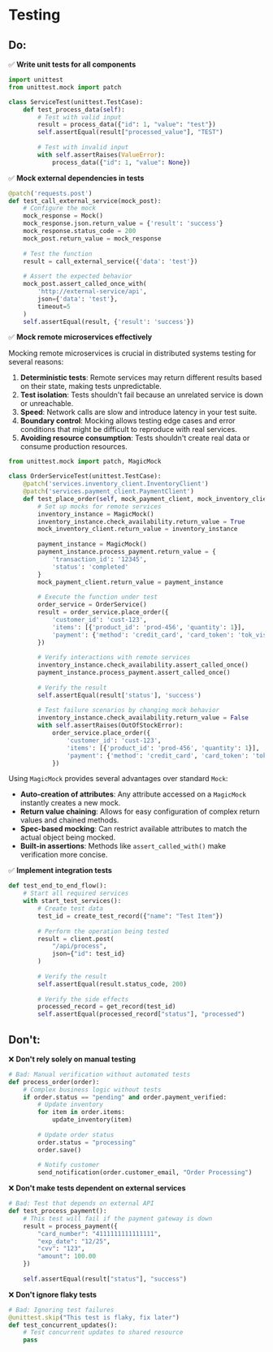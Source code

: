 # Testing

## Do:

✅ **Write unit tests for all components**

```python
import unittest
from unittest.mock import patch

class ServiceTest(unittest.TestCase):
    def test_process_data(self):
        # Test with valid input
        result = process_data({"id": 1, "value": "test"})
        self.assertEqual(result["processed_value"], "TEST")
        
        # Test with invalid input
        with self.assertRaises(ValueError):
            process_data({"id": 1, "value": None})
```

✅ **Mock external dependencies in tests**

```python
@patch('requests.post')
def test_call_external_service(mock_post):
    # Configure the mock
    mock_response = Mock()
    mock_response.json.return_value = {'result': 'success'}
    mock_response.status_code = 200
    mock_post.return_value = mock_response
    
    # Test the function
    result = call_external_service({'data': 'test'})
    
    # Assert the expected behavior
    mock_post.assert_called_once_with(
        'http://external-service/api',
        json={'data': 'test'},
        timeout=5
    )
    self.assertEqual(result, {'result': 'success'})
```

✅ **Mock remote microservices effectively**

Mocking remote microservices is crucial in distributed systems testing for several reasons:

1. **Deterministic tests**: Remote services may return different results based on their state, making tests unpredictable.
2. **Test isolation**: Tests shouldn't fail because an unrelated service is down or unreachable.
3. **Speed**: Network calls are slow and introduce latency in your test suite.
4. **Boundary control**: Mocking allows testing edge cases and error conditions that might be difficult to reproduce with real services.
5. **Avoiding resource consumption**: Tests shouldn't create real data or consume production resources.

```python
from unittest.mock import patch, MagicMock

class OrderServiceTest(unittest.TestCase):
    @patch('services.inventory_client.InventoryClient')
    @patch('services.payment_client.PaymentClient')
    def test_place_order(self, mock_payment_client, mock_inventory_client):
        # Set up mocks for remote services
        inventory_instance = MagicMock()
        inventory_instance.check_availability.return_value = True
        mock_inventory_client.return_value = inventory_instance
        
        payment_instance = MagicMock()
        payment_instance.process_payment.return_value = {
            'transaction_id': '12345',
            'status': 'completed'
        }
        mock_payment_client.return_value = payment_instance
        
        # Execute the function under test
        order_service = OrderService()
        result = order_service.place_order({
            'customer_id': 'cust-123',
            'items': [{'product_id': 'prod-456', 'quantity': 1}],
            'payment': {'method': 'credit_card', 'card_token': 'tok_visa'}
        })
        
        # Verify interactions with remote services
        inventory_instance.check_availability.assert_called_once()
        payment_instance.process_payment.assert_called_once()
        
        # Verify the result
        self.assertEqual(result['status'], 'success')
        
        # Test failure scenarios by changing mock behavior
        inventory_instance.check_availability.return_value = False
        with self.assertRaises(OutOfStockError):
            order_service.place_order({
                'customer_id': 'cust-123',
                'items': [{'product_id': 'prod-456', 'quantity': 1}],
                'payment': {'method': 'credit_card', 'card_token': 'tok_visa'}
            })
```

Using `MagicMock` provides several advantages over standard `Mock`:

- **Auto-creation of attributes**: Any attribute accessed on a `MagicMock` instantly creates a new mock.
- **Return value chaining**: Allows for easy configuration of complex return values and chained methods.
- **Spec-based mocking**: Can restrict available attributes to match the actual object being mocked.
- **Built-in assertions**: Methods like `assert_called_with()` make verification more concise.

✅ **Implement integration tests**

```python
def test_end_to_end_flow():
    # Start all required services
    with start_test_services():
        # Create test data
        test_id = create_test_record({"name": "Test Item"})
        
        # Perform the operation being tested
        result = client.post(
            "/api/process", 
            json={"id": test_id}
        )
        
        # Verify the result
        self.assertEqual(result.status_code, 200)
        
        # Verify the side effects
        processed_record = get_record(test_id)
        self.assertEqual(processed_record["status"], "processed")
```

## Don't:

❌ **Don't rely solely on manual testing**

```python
# Bad: Manual verification without automated tests
def process_order(order):
    # Complex business logic without tests
    if order.status == "pending" and order.payment_verified:
        # Update inventory
        for item in order.items:
            update_inventory(item)
        
        # Update order status
        order.status = "processing"
        order.save()
        
        # Notify customer
        send_notification(order.customer_email, "Order Processing")
```

❌ **Don't make tests dependent on external services**

```python
# Bad: Test that depends on external API
def test_process_payment():
    # This test will fail if the payment gateway is down
    result = process_payment({
        "card_number": "4111111111111111",
        "exp_date": "12/25",
        "cvv": "123",
        "amount": 100.00
    })
    
    self.assertEqual(result["status"], "success")
```

❌ **Don't ignore flaky tests**

```python
# Bad: Ignoring test failures
@unittest.skip("This test is flaky, fix later")
def test_concurrent_updates():
    # Test concurrent updates to shared resource
    pass
```